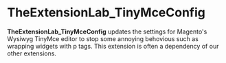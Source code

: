 # TheExtensionLab_TinyMceConfig

**TheExtensionLab_TinyMceConfig** updates the settings for Magento's Wysiwyg TinyMce editor to stop some annoying behovious such as wrapping widgets with p tags.
This extension is often a dependency of our other extensions.
